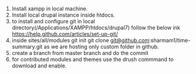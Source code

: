 1) Install xampp in local machine.<br>
2) Install local drupal instance inside htdocs.
3) to install and configure git in local directory(/Applications/XAMPP/htdocs/drupal7) follow the below ink
https://help.github.com/articles/set-up-git/
4) inside sites/all/modules
   git init
   git clone git@github.com:sharmam1/time-summary.git as we are hosting only custom folder in github.
5) create a branch from master branch and do the commit
6) for contributed modules and themes use the drush commmand to download and enable.
